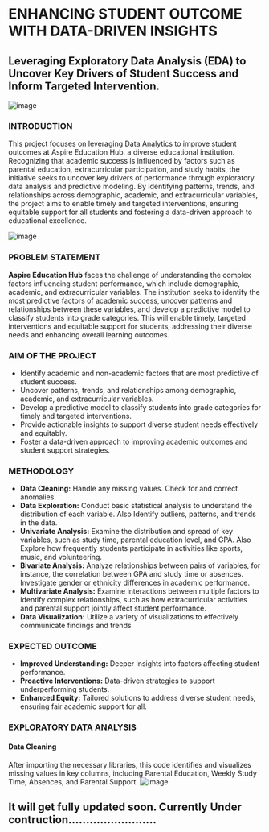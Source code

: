 # ENHANCING STUDENT OUTCOME WITH DATA-DRIVEN INSIGHTS 
## Leveraging Exploratory Data Analysis (EDA) to Uncover Key Drivers of Student Success and Inform Targeted Intervention.
![image](https://github.com/user-attachments/assets/661378d7-f087-42e5-b76c-2326509cf643)

### INTRODUCTION
This project focuses on leveraging Data Analytics to improve student outcomes at Aspire Education Hub, a diverse educational institution. Recognizing that academic success is influenced by factors such as parental education, extracurricular participation, and study habits, the initiative seeks to uncover key drivers of performance through exploratory data analysis and predictive modeling. By identifying patterns, trends, and relationships across demographic, academic, and extracurricular variables, the project aims to enable timely and targeted interventions, ensuring equitable support for all students and fostering a data-driven approach to educational excellence.

![image](https://github.com/user-attachments/assets/9489b374-8498-43cb-8306-9c1543a8a5fb)

### PROBLEM STATEMENT
**Aspire Education Hub** faces the challenge of understanding the complex factors influencing student performance, which include demographic, academic, and extracurricular variables. The institution seeks to identify the most predictive factors of academic success, uncover patterns and relationships between these variables, and develop a predictive model to classify students into grade categories. This will enable timely, targeted interventions and equitable support for students, addressing their diverse needs and enhancing overall learning outcomes.

### AIM OF THE PROJECT
- Identify academic and non-academic factors that are most predictive of student success.
- Uncover patterns, trends, and relationships among demographic, academic, and extracurricular variables.
- Develop a predictive model to classify students into grade categories for timely and targeted interventions.
- Provide actionable insights to support diverse student needs effectively and equitably.
- Foster a data-driven approach to improving academic outcomes and student support strategies.

### METHODOLOGY
- **Data Cleaning:** Handle any missing values. Check for and correct anomalies.
- **Data Exploration:** Conduct basic statistical analysis to understand the distribution of each variable. Also Identify outliers, patterns, and trends in the data.
- **Univariate Analysis:** Examine the distribution and spread of key variables, such as study time, parental education level, and GPA. Also Explore how frequently students participate in activities like sports, music, and volunteering.
- **Bivariate Analysis:** Analyze relationships between pairs of variables, for instance, the correlation between GPA and study time or absences. Investigate gender or ethnicity differences in academic performance.
- **Multivariate Analysis:** Examine interactions between multiple factors to identify complex relationships, such as how extracurricular activities and parental support jointly affect student performance.
- **Data Visualization:** Utilize a variety of visualizations to effectively communicate
findings and trends

### EXPECTED OUTCOME
- **Improved Understanding:** Deeper insights into factors affecting student performance.
- **Proactive Interventions:** Data-driven strategies to support underperforming students.
- **Enhanced Equity:** Tailored solutions to address diverse student needs, ensuring fair academic support for all.

### EXPLORATORY DATA ANALYSIS
#### Data Cleaning
After importing the necessary libraries, this code identifies and visualizes missing values in key columns, including Parental Education, Weekly Study Time, Absences, and Parental Support.
![image](https://github.com/user-attachments/assets/774e4b86-a224-40ae-b383-f0a3fcf4c700)





















## It will get fully updated soon. Currently Under contruction.........................
